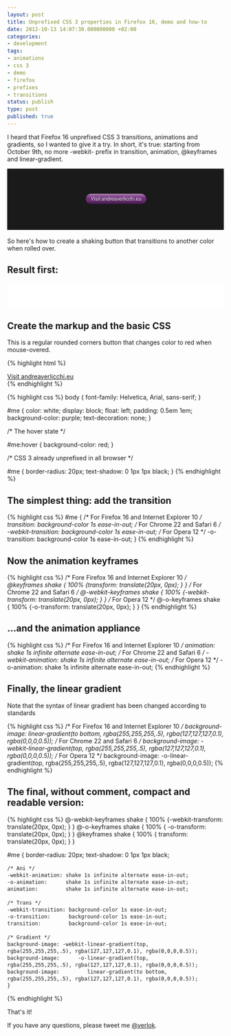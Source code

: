 ```yaml
---
layout: post
title: Unprefixed CSS 3 properties in Firefox 16, demo and how-to
date: 2012-10-13 14:07:30.000000000 +02:00
categories:
- development
tags:
- animations
- css 3
- demo
- firefox
- prefixes
- transitions
status: publish
type: post
published: true
---
```

I heard that Firefox 16 unprefixed CSS 3 transitions, animations and gradients, so I wanted to give it a try. In short, it's true: starting from October 9th, no more -webkit- prefix in transition, animation, @keyframes and linear-gradient.

![](/assets/unprefixed-ff-button1.jpg "unprefixed-ff-button")

So here's how to create a shaking button that transitions to another color when rolled over.

## Result first:

<iframe style="border: 0; background: black" src="/examples/unprefixing-firefox-16-transitions-animations.html" width="100%" height="55"></iframe>

## Create the markup and the basic CSS

This is a regular rounded corners button that changes color to red when mouse-overed.

{% highlight html %}
<div class="clearfix">
    <a id="me" href="http://www.andreaverlicchi.eu">Visit andreaverlicchi.eu</a>
</div>
{% endhighlight %}

{% highlight css %}
body {
    font-family: Helvetica, Arial, sans-serif;
}

#me {
    color: white;
    display: block;
    float: left;
    padding: 0.5em 1em;
    background-color: purple;
    text-decoration: none;
}

/* The hover state */

#me:hover {
    background-color: red;
}

/* CSS 3 already unprefixed in all browser */

#me {
    border-radius: 20px;
    text-shadow: 0 1px 1px black;
}
{% endhighlight %}

## The simplest thing: add the transition

{% highlight css %}
#me {
    /* For Firefox 16 and Internet Explorer 10 */
    transition: background-color 1s ease-in-out;
    /* For Chrome 22 and Safari 6 */
    -webkit-transition: background-color 1s ease-in-out;
    /* For Opera 12 */
    -o-transition: background-color 1s ease-in-out;
}
{% endhighlight %}

## Now the animation keyframes

{% highlight css %}
/* Fore Firefox 16 and Internet Explorer 10 */
@keyframes shake {
    100% {transform: translate(20px, 0px); }
}
/* For Chrome 22 and Safari 6 */
@-webkit-keyframes shake {
    100% {-webkit-transform: translate(20px, 0px); }
}
/* For Opera 12 */
@-o-keyframes shake {
    100% {-o-transform: translate(20px, 0px); }
}
{% endhighlight %}

## ...and the animation appliance

{% highlight css %}
/* For Firefox 16 and Internet Explorer 10 */
animation: shake 1s infinite alternate ease-in-out;
/* For Chrome 22 and Safari 6 */
-webkit-animation: shake 1s infinite alternate ease-in-out;
/* For Opera 12 */
-o-animation: shake 1s infinite alternate ease-in-out;
{% endhighlight %}

## Finally, the linear gradient

Note that the syntax of linear gradient has been changed according to standards

{% highlight css %}
/* For Firefox 16 and Internet Explorer 10 */
background-image: linear-gradient(to bottom, rgba(255,255,255,.5), rgba(127,127,127,0.1), rgba(0,0,0,0.5));
/* For Chrome 22 and Safari 6 */
background-image: -webkit-linear-gradient(top, rgba(255,255,255,.5), rgba(127,127,127,0.1), rgba(0,0,0,0.5));
/* For Opera 12 */
background-image: -o-linear-gradient(top, rgba(255,255,255,.5), rgba(127,127,127,0.1), rgba(0,0,0,0.5));
{% endhighlight %}

## The final, without comment, compact and readable version:

{% highlight css %}
@-webkit-keyframes shake {
    100% {-webkit-transform: translate(20px, 0px); }
}
@-o-keyframes shake {
    100% {     -o-transform: translate(20px, 0px); }
}
@keyframes shake {
    100% {        transform: translate(20px, 0px); }
}

#me {
    border-radius: 20px;
    text-shadow: 0 1px 1px black;

    /* Ani */
    -webkit-animation: shake 1s infinite alternate ease-in-out;
    -o-animation:      shake 1s infinite alternate ease-in-out;
    animation:         shake 1s infinite alternate ease-in-out;

    /* Trans */
    -webkit-transition: background-color 1s ease-in-out;
    -o-transition:      background-color 1s ease-in-out;
    transition:         background-color 1s ease-in-out;

    /* Gradient */
    background-image: -webkit-linear-gradient(top,       rgba(255,255,255,.5), rgba(127,127,127,0.1), rgba(0,0,0,0.5));
    background-image:      -o-linear-gradient(top,       rgba(255,255,255,.5), rgba(127,127,127,0.1), rgba(0,0,0,0.5));
    background-image:         linear-gradient(to bottom, rgba(255,255,255,.5), rgba(127,127,127,0.1), rgba(0,0,0,0.5));
    }
{% endhighlight %}

That's it!

If you have any questions, please tweet me [@verlok](https://twitter.com/verlok).